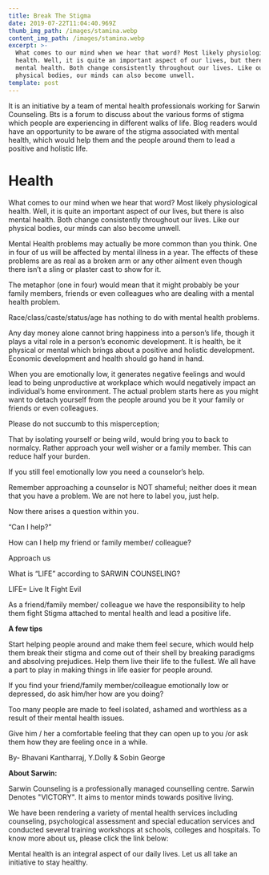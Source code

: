 ```yaml
---
title: Break The Stigma
date: 2019-07-22T11:04:40.969Z
thumb_img_path: /images/stamina.webp
content_img_path: /images/stamina.webp
excerpt: >-
  What comes to our mind when we hear that word? Most likely physiological
  health. Well, it is quite an important aspect of our lives, but there is also
  mental health. Both change consistently throughout our lives. Like our
  physical bodies, our minds can also become unwell.
template: post
---
```

It is an initiative by a team of mental health professionals working for Sarwin Counseling. Bts is a forum to discuss about the various forms of stigma which people are experiencing in different walks of life. Blog readers would have an opportunity to be aware of the stigma associated with mental health, which would help them and the people around them to lead a positive and holistic life.

# **Health**

What comes to our mind when we hear that word? Most likely physiological health. Well, it is quite an important aspect of our lives, but there is also mental health. Both change consistently throughout our lives. Like our physical bodies, our minds can also become unwell.

Mental Health problems may actually be more common than you think. One in four of us will be affected by mental illness in a year. The effects of these problems are as real as a broken arm or any other ailment even though there isn’t a sling or plaster cast to show for it.

The metaphor (one in four) would mean that it might probably be your family members, friends or even colleagues who are dealing with a mental health problem.

Race/class/caste/status/age has nothing to do with mental health problems.

Any day money alone cannot bring happiness into a person’s life, though it plays a vital role in a person’s economic development. It is health, be it physical or mental which brings about a positive and holistic development. Economic development and health should go hand in hand.

When you are emotionally low, it generates negative feelings and would lead to being unproductive at workplace which would negatively impact an individual’s home environment. The actual problem starts here as you might want to detach yourself from the people around you be it your family or friends or even colleagues.

Please do not succumb to this misperception; 

That by isolating yourself or being wild, would bring you to back to normalcy. Rather approach your well wisher or a family member. This can reduce half your burden. 

If you still feel emotionally low you need a counselor’s help. 

Remember approaching a counselor is NOT shameful; neither does it mean that you have a problem. We are not here to label you, just help. 

Now there arises a question within you. 

“Can I help?” 

How can I help my friend or family member/ colleague? 

Approach us  

What is “LIFE” according to SARWIN COUNSELING? 

LIFE= Live It Fight Evil 

As a friend/family member/ colleague we have the responsibility to help them fight Stigma attached to mental health and lead a positive life. 

**A few tips** 

Start helping people around and make them feel secure, which would help them break their stigma and come out of their shell by breaking paradigms and absolving prejudices. Help them live their life to the fullest. We all have a part to play in making things in life easier for people around. 

If you find your friend/family member/colleague emotionally low or depressed, do ask him/her how are you doing? 

Too many people are made to feel isolated, ashamed and worthless as a result of their mental health issues. 

Give him / her a comfortable feeling that they can open up to you /or ask them how they are feeling once in a while.  

By- Bhavani Kantharraj, Y.Dolly & Sobin George

**About Sarwin:** 

Sarwin Counseling is a professionally managed counselling centre. Sarwin Denotes "VICTORY". It aims to mentor minds towards positive living. 

We have been rendering a variety of mental health services including counseling, psychological assessment and special education services and conducted several training workshops at schools, colleges and hospitals. To know more about us, please click the link below: 

Mental health is an integral aspect of our daily lives. Let us all take an initiative to stay healthy.
